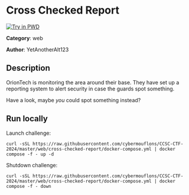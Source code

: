 # Cross Checked Report

[![Try in PWD](https://raw.githubusercontent.com/play-with-docker/stacks/master/assets/images/button.png)](https://labs.play-with-docker.com/?stack=https://raw.githubusercontent.com/cybermouflons/CCSC-CTF-2024/master/web/cross-checked-report/docker-compose.yml)


**Category**: web

**Author**: YetAnotherAlt123

## Description

OrionTech is monitoring the area around their base.
They have set up a reporting system to alert security in case the guards spot something.

Have a look, maybe *you* could spot something instead?



## Run locally

Launch challenge:
```
curl -sSL https://raw.githubusercontent.com/cybermouflons/CCSC-CTF-2024/master/web/cross-checked-report/docker-compose.yml | docker compose -f - up -d
```

Shutdown challenge:
```
curl -sSL https://raw.githubusercontent.com/cybermouflons/CCSC-CTF-2024/master/web/cross-checked-report/docker-compose.yml | docker compose -f - down
```
